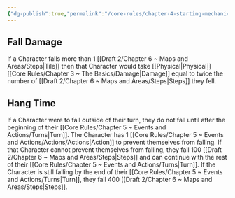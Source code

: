 ```yaml
---
{"dg-publish":true,"permalink":"/core-rules/chapter-4-starting-mechanics/wip-falling/"}
---
```


## Fall Damage
If a Character falls more than 1 [[Draft 2/Chapter 6 ~ Maps and Areas/Steps\|Tile]] then that Character would take [[Physical\|Physical]] [[Core Rules/Chapter 3 ~ The Basics/Damage\|Damage]] equal to twice the number of [[Draft 2/Chapter 6 ~ Maps and Areas/Steps\|Steps]] they fell.

## Hang Time
If a Character were to fall outside of their turn, they do not fall until after the beginning of their [[Core Rules/Chapter 5 ~ Events and Actions/Turns\|Turn]]. The Character has 1 [[Core Rules/Chapter 5 ~ Events and Actions/Actions/Actions\|Action]] to prevent themselves from falling.
If that Character cannot prevent themselves from falling, they fall 100 [[Draft 2/Chapter 6 ~ Maps and Areas/Steps\|Steps]] and can continue with the rest of their [[Core Rules/Chapter 5 ~ Events and Actions/Turns\|Turn]]. If the Character is still falling by the end of their [[Core Rules/Chapter 5 ~ Events and Actions/Turns\|Turn]], they fall 400 [[Draft 2/Chapter 6 ~ Maps and Areas/Steps\|Steps]].

